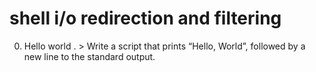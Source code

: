 # shell i/o redirection and filtering
0. Hello world . > Write a script that prints “Hello, World”, followed by a new line to the standard output.
